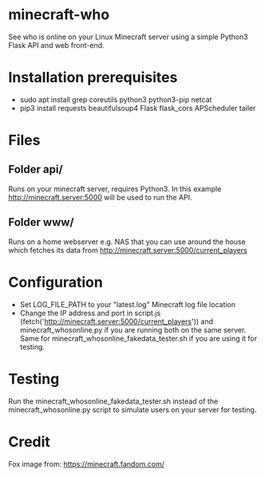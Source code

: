 # minecraft-who
See who is online on your Linux Minecraft server using a simple Python3 Flask API and web front-end.

# Installation prerequisites
- sudo apt install grep coreutils python3 python3-pip netcat
- pip3 install requests beautifulsoup4 Flask flask_cors APScheduler tailer

# Files
## Folder api/ 
Runs on your minecraft server, requires Python3. In this example http://minecraft.server:5000 will be used to run the API.

## Folder www/
Runs on a home webserver e.g. NAS that you can use around the house which fetches its data from http://minecraft.server:5000/current_players

# Configuration
- Set LOG_FILE_PATH to your "latest.log" Minecraft log file location
- Change the IP address and port in script.js (fetch('http://minecraft.server:5000/current_players')) and minecraft_whosonline.py if you are running both on the same server. Same for minecraft_whosonline_fakedata_tester.sh if you are using it for testing.

# Testing
Run the minecraft_whosonline_fakedata_tester.sh instead of the minecraft_whosonline.py script to simulate users on your server for testing.

# Credit
Fox image from: https://minecraft.fandom.com/
